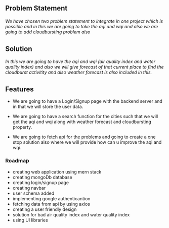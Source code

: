 
## Problem Statement 

###### We have chosen two problem statement to integrate in one project which is possible and in this we are going to take the aqi and wqi and also we are going to add cloudbursting problem also 

## Solution

###### In this we are going to have the aqi and wqi (air quality index and water quality index) and also we will give forecast of that current place to find the cloudburst activitity and also weather forecast is also included in this. 

## Features

* We are going to have a Login/Signup page with the backend server and in that we will store the user data.

* We are going to have a search function for the cities such that we will get the aqi and wqi along with weather forecast and cloudbursting property.

* We are going to fetch api for the problems and going to create a one stop solution also where we will provide how can u improve the aqi and wqi.


### Roadmap 

* creating web application using mern stack 
* creating mongoDb database
* creating login/signup page
* creating navbar
* user schema added
* implementing google authenticantion
* fetching data from api by using axios
* creating a user friendly design
* solution for bad air quality index and water quality index
* using UI libraries

